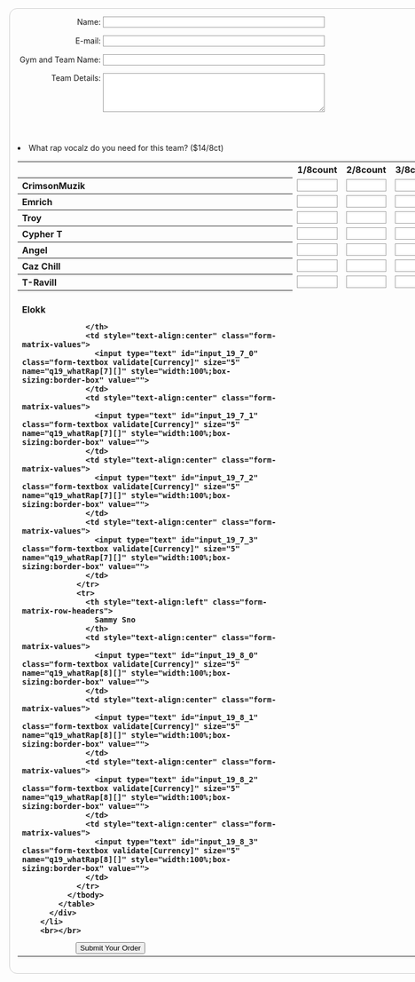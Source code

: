 <style>
    form {
  /* Just to center the form on the page */
  margin: 0 auto;
  width: 850px;
  /* To see the outline of the form */
  padding: 1em;
  border: 1px solid #CCC;
  border-radius: 1em;
}

form div + div {
  margin-top: 1em;
}

label {
  /* To make sure that all labels have the same size and are properly aligned */
  display: inline-block;
  width: 150px;
  text-align: right;
}

label1 {
  /* To make sure that all labels have the same size and are properly aligned */
  display: inline-block;
  text-align: right;
}

input, textarea {
  /* To make sure that all text fields have the same font settings
     By default, textareas have a monospace font */
  font: 1em sans-serif;

  /* To give the same size to all text fields */
  width: 400px;
  box-sizing: border-box;

  /* To harmonize the look & feel of text field border */
  border: 1px solid #999;
}

input:focus, textarea:focus {
  /* To give a little highlight on active elements */
  border-color: #000;
}

textarea {
  /* To properly align multiline text fields with their labels */
  vertical-align: top;

  /* To give enough room to type some text */
  height: 5em;
}

.button {
  /* To position the buttons to the same position of the text fields */
  padding-left: 90px; /* same size as the label elements */
}

button {
  /* This extra margin represent roughly the same space as the space
     between the labels and their text fields */
  margin-left: .5em;
}
</style>
<form action="/my-handling-form-page" method="post">  
  <div>
    <label for="name">Name:</label>
    <input type="text" id="name" name="user_name">
  </div>
  <div>
    <label for="mail">E-mail:</label>
    <input type="email" id="mail" name="user_mail">
  </div>
    <div>
    <label for="gym_name">Gym and Team Name:</label>
    <input type="text" id="gym_name">
  </div>
  <div>
    <label for="details">Team Details:</label>
    <textarea id="details"></textarea>
  </div>
  <div>
      <header></header>
<form>
<li class="form-line" data-type="control_matrix" id="id_19">
          <label1 class="form-label form-label-left form-label-auto" id="label_19" for="input_19"> What rap vocalz do you need for this team? ($14/8ct) </label1>
          <div id="cid_19" class="form-input">
            <table summary="" cellpadding="4" cellspacing="0" class="form-matrix-table" data-component="matrix">
              <tbody>
                <tr>
                  <th style="border:none"></th>
                  <th class="form-matrix-column-headers form-matrix-column_0">
                    1/8count
                  </th>
                  <th class="form-matrix-column-headers form-matrix-column_1">
                    2/8count
                  </th>
                  <th class="form-matrix-column-headers form-matrix-column_2">
                    3/8count
                  </th>
                  <th class="form-matrix-column-headers form-matrix-column_3">
                    4/8count
                  </th>
                </tr>
                <tr>
                  <th style="text-align:left" class="form-matrix-row-headers">
                    CrimsonMuzik
                  </th>
                  <td style="text-align:center" class="form-matrix-values">
                    <input type="text" id="input_19_0_0" class="form-textbox validate[Currency]" size="5" name="q19_whatRap[0][]" style="width:100%;box-sizing:border-box" value="">
                  </td>
                  <td style="text-align:center" class="form-matrix-values">
                    <input type="text" id="input_19_0_1" class="form-textbox validate[Currency]" size="5" name="q19_whatRap[0][]" style="width:100%;box-sizing:border-box" value="">
                  </td>
                  <td style="text-align:center" class="form-matrix-values">
                    <input type="text" id="input_19_0_2" class="form-textbox validate[Currency]" size="5" name="q19_whatRap[0][]" style="width:100%;box-sizing:border-box" value="">
                  </td>
                  <td style="text-align:center" class="form-matrix-values">
                    <input type="text" id="input_19_0_3" class="form-textbox validate[Currency]" size="5" name="q19_whatRap[0][]" style="width:100%;box-sizing:border-box" value="">
                  </td>
                </tr>
                <tr>
                  <th style="text-align:left" class="form-matrix-row-headers">
                    Emrich
                  </th>
                  <td style="text-align:center" class="form-matrix-values">
                    <input type="text" id="input_19_1_0" class="form-textbox validate[Currency]" size="5" name="q19_whatRap[1][]" style="width:100%;box-sizing:border-box" value="">
                  </td>
                  <td style="text-align:center" class="form-matrix-values">
                    <input type="text" id="input_19_1_1" class="form-textbox validate[Currency]" size="5" name="q19_whatRap[1][]" style="width:100%;box-sizing:border-box" value="">
                  </td>
                  <td style="text-align:center" class="form-matrix-values">
                    <input type="text" id="input_19_1_2" class="form-textbox validate[Currency]" size="5" name="q19_whatRap[1][]" style="width:100%;box-sizing:border-box" value="">
                  </td>
                  <td style="text-align:center" class="form-matrix-values">
                    <input type="text" id="input_19_1_3" class="form-textbox validate[Currency]" size="5" name="q19_whatRap[1][]" style="width:100%;box-sizing:border-box" value="">
                  </td>
                </tr>
                <tr>
                  <th style="text-align:left" class="form-matrix-row-headers">
                    Troy
                  </th>
                  <td style="text-align:center" class="form-matrix-values">
                    <input type="text" id="input_19_2_0" class="form-textbox validate[Currency]" size="5" name="q19_whatRap[2][]" style="width:100%;box-sizing:border-box" value="">
                  </td>
                  <td style="text-align:center" class="form-matrix-values">
                    <input type="text" id="input_19_2_1" class="form-textbox validate[Currency]" size="5" name="q19_whatRap[2][]" style="width:100%;box-sizing:border-box" value="">
                  </td>
                  <td style="text-align:center" class="form-matrix-values">
                    <input type="text" id="input_19_2_2" class="form-textbox validate[Currency]" size="5" name="q19_whatRap[2][]" style="width:100%;box-sizing:border-box" value="">
                  </td>
                  <td style="text-align:center" class="form-matrix-values">
                    <input type="text" id="input_19_2_3" class="form-textbox validate[Currency]" size="5" name="q19_whatRap[2][]" style="width:100%;box-sizing:border-box" value="">
                  </td>
                </tr>
                <tr>
                  <th style="text-align:left" class="form-matrix-row-headers">
                    Cypher T
                  </th>
                  <td style="text-align:center" class="form-matrix-values">
                    <input type="text" id="input_19_3_0" class="form-textbox validate[Currency]" size="5" name="q19_whatRap[3][]" style="width:100%;box-sizing:border-box" value="">
                  </td>
                  <td style="text-align:center" class="form-matrix-values">
                    <input type="text" id="input_19_3_1" class="form-textbox validate[Currency]" size="5" name="q19_whatRap[3][]" style="width:100%;box-sizing:border-box" value="">
                  </td>
                  <td style="text-align:center" class="form-matrix-values">
                    <input type="text" id="input_19_3_2" class="form-textbox validate[Currency]" size="5" name="q19_whatRap[3][]" style="width:100%;box-sizing:border-box" value="">
                  </td>
                  <td style="text-align:center" class="form-matrix-values">
                    <input type="text" id="input_19_3_3" class="form-textbox validate[Currency]" size="5" name="q19_whatRap[3][]" style="width:100%;box-sizing:border-box" value="">
                  </td>
                </tr>
                <tr>
                  <th style="text-align:left" class="form-matrix-row-headers">
                    Angel
                  </th>
                  <td style="text-align:center" class="form-matrix-values">
                    <input type="text" id="input_19_4_0" class="form-textbox validate[Currency]" size="5" name="q19_whatRap[4][]" style="width:100%;box-sizing:border-box" value="">
                  </td>
                  <td style="text-align:center" class="form-matrix-values">
                    <input type="text" id="input_19_4_1" class="form-textbox validate[Currency]" size="5" name="q19_whatRap[4][]" style="width:100%;box-sizing:border-box" value="">
                  </td>
                  <td style="text-align:center" class="form-matrix-values">
                    <input type="text" id="input_19_4_2" class="form-textbox validate[Currency]" size="5" name="q19_whatRap[4][]" style="width:100%;box-sizing:border-box" value="">
                  </td>
                  <td style="text-align:center" class="form-matrix-values">
                    <input type="text" id="input_19_4_3" class="form-textbox validate[Currency]" size="5" name="q19_whatRap[4][]" style="width:100%;box-sizing:border-box" value="">
                  </td>
                </tr>
                <tr>
                  <th style="text-align:left" class="form-matrix-row-headers">
                    Caz Chill
                  </th>
                  <td style="text-align:center" class="form-matrix-values">
                    <input type="text" id="input_19_5_0" class="form-textbox validate[Currency]" size="5" name="q19_whatRap[5][]" style="width:100%;box-sizing:border-box" value="">
                  </td>
                  <td style="text-align:center" class="form-matrix-values">
                    <input type="text" id="input_19_5_1" class="form-textbox validate[Currency]" size="5" name="q19_whatRap[5][]" style="width:100%;box-sizing:border-box" value="">
                  </td>
                  <td style="text-align:center" class="form-matrix-values">
                    <input type="text" id="input_19_5_2" class="form-textbox validate[Currency]" size="5" name="q19_whatRap[5][]" style="width:100%;box-sizing:border-box" value="">
                  </td>
                  <td style="text-align:center" class="form-matrix-values">
                    <input type="text" id="input_19_5_3" class="form-textbox validate[Currency]" size="5" name="q19_whatRap[5][]" style="width:100%;box-sizing:border-box" value="">
                  </td>
                </tr>
                <tr>
                  <th style="text-align:left" class="form-matrix-row-headers">
                    T-Ravill
                  </th>
                  <td style="text-align:center" class="form-matrix-values">
                    <input type="text" id="input_19_6_0" class="form-textbox validate[Currency]" size="5" name="q19_whatRap[6][]" style="width:100%;box-sizing:border-box" value="">
                  </td>
                  <td style="text-align:center" class="form-matrix-values">
                    <input type="text" id="input_19_6_1" class="form-textbox validate[Currency]" size="5" name="q19_whatRap[6][]" style="width:100%;box-sizing:border-box" value="">
                  </td>
                  <td style="text-align:center" class="form-matrix-values">
                    <input type="text" id="input_19_6_2" class="form-textbox validate[Currency]" size="5" name="q19_whatRap[6][]" style="width:100%;box-sizing:border-box" value="">
                  </td>
                  <td style="text-align:center" class="form-matrix-values">
                    <input type="text" id="input_19_6_3" class="form-textbox validate[Currency]" size="5" name="q19_whatRap[6][]" style="width:100%;box-sizing:border-box" value="">
                  </td>
                </tr>
                <tr>
                  <th style="text-align:left" class="form-matrix-row-headers"><br>
                    Elokk
                    
                  </th>
                  <td style="text-align:center" class="form-matrix-values">
                    <input type="text" id="input_19_7_0" class="form-textbox validate[Currency]" size="5" name="q19_whatRap[7][]" style="width:100%;box-sizing:border-box" value="">
                  </td>
                  <td style="text-align:center" class="form-matrix-values">
                    <input type="text" id="input_19_7_1" class="form-textbox validate[Currency]" size="5" name="q19_whatRap[7][]" style="width:100%;box-sizing:border-box" value="">
                  </td>
                  <td style="text-align:center" class="form-matrix-values">
                    <input type="text" id="input_19_7_2" class="form-textbox validate[Currency]" size="5" name="q19_whatRap[7][]" style="width:100%;box-sizing:border-box" value="">
                  </td>
                  <td style="text-align:center" class="form-matrix-values">
                    <input type="text" id="input_19_7_3" class="form-textbox validate[Currency]" size="5" name="q19_whatRap[7][]" style="width:100%;box-sizing:border-box" value="">
                  </td>
                </tr>
                <tr>
                  <th style="text-align:left" class="form-matrix-row-headers">
                    Sammy Sno
                  </th>
                  <td style="text-align:center" class="form-matrix-values">
                    <input type="text" id="input_19_8_0" class="form-textbox validate[Currency]" size="5" name="q19_whatRap[8][]" style="width:100%;box-sizing:border-box" value="">
                  </td>
                  <td style="text-align:center" class="form-matrix-values">
                    <input type="text" id="input_19_8_1" class="form-textbox validate[Currency]" size="5" name="q19_whatRap[8][]" style="width:100%;box-sizing:border-box" value="">
                  </td>
                  <td style="text-align:center" class="form-matrix-values">
                    <input type="text" id="input_19_8_2" class="form-textbox validate[Currency]" size="5" name="q19_whatRap[8][]" style="width:100%;box-sizing:border-box" value="">
                  </td>
                  <td style="text-align:center" class="form-matrix-values">
                    <input type="text" id="input_19_8_3" class="form-textbox validate[Currency]" size="5" name="q19_whatRap[8][]" style="width:100%;box-sizing:border-box" value="">
                  </td>
                </tr>
              </tbody>
            </table>
          </div>
        </li>
        <br></br>
  <div class="button">
  <button type="submit">Submit Your Order</button>
</div>
</form>

